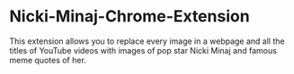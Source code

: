 # Nicki-Minaj-Chrome-Extension

This extension allows you to replace every image in a webpage and all the titles of YouTube videos with images of pop star Nicki Minaj and famous meme quotes of her.
